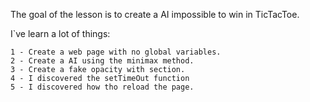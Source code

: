 The goal of the lesson is to create a AI impossible to win
in TicTacToe.

I`ve learn a lot of things: 

    1 - Create a web page with no global variables.
    2 - Create a AI using the minimax method.
    3 - Create a fake opacity with section.
    4 - I discovered the setTimeOut function
    5 - I discovered how tho reload the page.